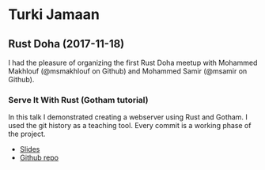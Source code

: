 # Turki Jamaan

## Rust Doha (2017-11-18)
I had the pleasure of organizing the first Rust Doha meetup with
Mohammed Makhlouf (@msmakhlouf on Github) and Mohammed Samir (@msamir on Github).

### Serve It With Rust (Gotham tutorial)
In this talk I demonstrated creating a webserver using Rust and Gotham.
I used the git history as a teaching tool. Every commit is a working phase of the project.
* [Slides](assets/serve_it_with_rust.pdf)
* [Github repo](https://github.com/tjamaan/gotham_hello_world)
